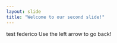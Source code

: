 ```yaml
---
layout: slide
title: "Welcome to our second slide!"
---
```

test federico
Use the left arrow to go back!
